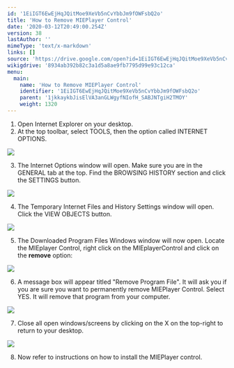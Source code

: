 ```yaml
---
id: '1EiIGT6EwEjHqJQitMoe9XeVb5nCvYbbJm9fOWFsbQ2o'
title: 'How to Remove MIEPlayer Control'
date: '2020-03-12T20:49:00.254Z'
version: 38
lastAuthor: ''
mimeType: 'text/x-markdown'
links: []
source: 'https://drive.google.com/open?id=1EiIGT6EwEjHqJQitMoe9XeVb5nCvYbbJm9fOWFsbQ2o'
wikigdrive: '8934ab392b82c3a1d5a8ae9fb7795d99e93c12ca'
menu:
  main:
    name: 'How to Remove MIEPlayer Control'
    identifier: '1EiIGT6EwEjHqJQitMoe9XeVb5nCvYbbJm9fOWFsbQ2o'
    parent: '1jkkaykbJisElVA3anGLWgyfNIofH_SABJNTgiH2TMOY'
    weight: 1320
---
```

1. Open Internet Explorer on your desktop.
2. At the top toolbar, select TOOLS, then the option called INTERNET OPTIONS.

  
![](../how-to-remove-mieplayer-control.assets/10000000000003C900000290551E10B093192445.png)  


3. The Internet Options window will open. Make sure you are in the GENERAL tab at the top. Find the BROWSING HISTORY section and click the SETTINGS button.

  
![](../how-to-remove-mieplayer-control.assets/10000000000002970000029293334BF18DC041BC.png)  


4. The Temporary Internet Files and History Settings window will open. Click the VIEW OBJECTS button.

  
![](../how-to-remove-mieplayer-control.assets/10000000000002B600000295BEE5B39763962EDC.png)  


5. The Downloaded Program Files Windows window will now open. Locate the MIEplayer Control, right click on the MIEplayerControl and click on the <strong>remove</strong> option:

  
![](../how-to-remove-mieplayer-control.assets/10000000000002C20000029097CEE05CCB10B202.png)  


6. A message box will appear titled "Remove Program File". It will ask you if you are sure you want to permanently remove MIEPlayer Control. Select YES. It will remove that program from your computer.

  
![](../how-to-remove-mieplayer-control.assets/100000000000031B0000020E6F8F16E0CB160826.png)  


7. Close all open windows/screens by clicking on the X on the top-right to return to your desktop.

  
![](../how-to-remove-mieplayer-control.assets/10000000000004E200000077946E257B75FE232F.png)  


8. Now refer to instructions on how to install the MIEPlayer control.
